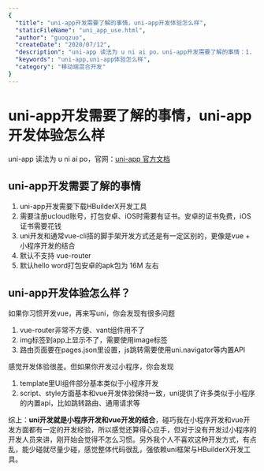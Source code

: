 ```yaml
---
{
  "title": "uni-app开发需要了解的事情，uni-app开发体验怎么样",
  "staticFileName": "uni_app_use.html",
  "author": "guoqzuo",
  "createDate": "2020/07/12",
  "description": "uni-app 读法为 u ni ai po，uni-app开发需要了解的事情：1. uni-app开发需要下载HBuilderX开发工具 2. 需要注册ucloud账号，打包安卓、iOS时需要有证书。安卓的证书免费，iOS证书需要花钱 3. uni开发和通常vue-cli搭的脚手架开发方式还是有一定区别的，更像是vue + 小程序开发的结合",
  "keywords": "uni-app,uni-app体验怎么样",
  "category": "移动端混合开发"
}
---
```


# uni-app开发需要了解的事情，uni-app开发体验怎么样

uni-app 读法为 u ni ai po，官网：[uni-app 官方文档](https://uniapp.dcloud.io/README)

## uni-app开发需要了解的事情
1. uni-app开发需要下载HBuilderX开发工具
2. 需要注册ucloud账号，打包安卓、iOS时需要有证书。安卓的证书免费，iOS证书需要花钱
3. uni开发和通常vue-cli搭的脚手架开发方式还是有一定区别的，更像是vue + 小程序开发的结合
4. 默认不支持 vue-router
5. 默认hello word打包安卓的apk包为 16M 左右

## uni-app开发体验怎么样？
如果你习惯开发vue，再来写uni，你会发现有很多问题
1. vue-router非常不方便、vant组件用不了
2. img标签到app上显示不了，需要使用image标签
3. 路由页面要在pages.json里设置，js跳转需要使用uni.navigator等内置API

感觉开发体验很差。但如果你开发过小程序，你会发现
1. template里UI组件部分基本类似于小程序开发
2. script、style方面基本和vue开发体验保持一致，uni提供了许多类似于小程序的内置api，比如跳转路由、通用请求等

综上：**uni开发就是小程序开发和vue开发的结合**，碰巧我在小程序开发和vue开发方面都有一定的开发经验，所以感觉还算得心应手，但对于没有开发过小程序的开发人员来讲，刚开始会觉得不怎么习惯。另外我个人不喜欢这种开发方式，有点乱，能少碰就尽量少碰，感觉整体代码很乱，强依赖uni框架与HBuilderX开发工具。